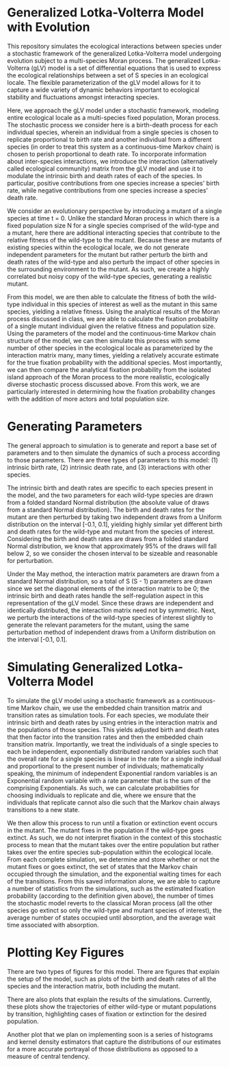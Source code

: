 # Generalized Lotka-Volterra Model with Evolution
This repository simulates the ecological interactions between species under a stochastic framework of the generalized Lotka-Volterra model undergoing evolution subject to a multi-species Moran process. The generalized Lotka-Volterra (gLV) model is a set of differential equations that is used to express the ecological relationships between a set of S species in an ecological locale. The flexible parameterization of the gLV model allows for it to capture a wide variety of dynamic behaviors important to ecological stability and fluctuations amongst interacting species. 

Here, we approach the gLV model under a stochastic framework, modeling entire ecological locale as a multi-species fixed population, Moran process. The stochastic process we consider here is a birth-death process for each individual species, wherein an individual from a single species is chosen to replicate proportional to birth rate and another individual from a different species (in order to treat this system as a continuous-time Markov chain) is chosen to perish proportional to death rate. To incorporate information about inter-species interactions, we introduce the interaction (alternatively called ecological community) matrix from the gLV model and use it to modulate the intrinsic birth and death rates of each of the species. In particular, positive contributions from one species increase a species' birth rate, while negative contributions from one species increase a species' death rate. 

We consider an evolutionary perspective by introducing a mutant of a single species at time t = 0. Unlike the standard Moran process in which there is a fixed population size N for a single species comprised of the wild-type and a mutant, here there are additional interacting species that contribute to the relative fitness of the wild-type to the mutant. Because these are mutants of existing species within the ecological locale, we do not generate independent parameters for the mutant but rather perturb the birth and death rates of the wild-type and also perturb the impact of other species in the surrounding environment to the mutant. As such, we create a highly correlated but noisy copy of the wild-type species, generating a realistic mutant. 

From this model, we are then able to calculate the fitness of both the wild-type individual in this species of interest as well as the mutant in this same species, yielding a relative fitness. Using the analytical results of the Moran process discussed in class, we are able to calculate the fixation probability of a single mutant individual given the relative fitness and population size. Using the parameters of the model and the continuous-time Markov chain structure of the model, we can then simulate this process with some number of other species in the ecological locale as parameterized by the interaction matrix many, many times, yielding a relatively accurate estimate for the true fixation probability with the additional species. Most importantly, we can then compare the analytical fixation probability from the isolated island approach of the Moran process to the more realistic, ecologically diverse stochastic process discussed above. From this work, we are particularly interested in determining how the fixation probability changes with the addition of more actors and total population size. 

# Generating Parameters
The general approach to simulation is to generate and report a base set of parameters and to then simulate the dynamics of such a process according to those parameters. There are three types of parameters to this model: (1) intrinsic birth rate, (2) intrinsic death rate, and (3) interactions with other species. 

The intrinsic birth and death rates are specific to each species present in the model, and the two parameters for each wild-type species are drawn from a folded standard Normal distribution (the absolute value of draws from a standard Normal distribution). The birth and death rates for the mutant are then perturbed by taking two independent draws from a Uniform distribution on the interval [-0.1, 0.1], yielding highly similar yet different birth and death rates for the wild-type and mutant from the species of interest. Considering the birth and death rates are draws from a folded standard Normal distribution, we know that approximately 95% of the draws will fall below 2, so we consider the chosen interval to be sizeable and reasonable for perturbation.

Under the May method, the interaction matrix parameters are drawn from a standard Normal distribution, so a total of S (S - 1) parameters are drawn since we set the diagonal elements of the interaction matrix to be 0; the intrinsic birth and death rates handle the self-regulation aspect in this representation of the gLV model. Since these draws are independent and identically distributed, the interaction matrix need not by symmetric. Next, we perturb the interactions of the wild-type species of interest slightly to generate the relevant parameters for the mutant, using the same perturbation method of independent draws from a Uniform distribution on the interval [-0.1, 0.1]. 

# Simulating Generalized Lotka-Volterra Model
To simulate the gLV model using a stochastic framework as a continuous-time Markov chain, we use the embedded chain transition matrix and transition rates as simulation tools. For each species, we modulate their intrinsic birth and death rates by using entries in the interaction matrix and the populations of those species. This yields adjusted birth and death rates that then factor into the transition rates and then the embedded chain transition matrix. Importantly, we treat the individuals of a single species to each be independent, exponentially distributed random variables such that the overall rate for a single species is linear in the rate for a single individual and proportional to the present number of individuals; mathematically speaking, the minimum of independent Exponential random variables is an Exponential random variable with a rate parameter that is the sum of the comprising Exponentials. As such, we can calculate probabilities for choosing individuals to replicate and die, where we ensure that the individuals that replicate cannot also die such that the Markov chain always transitions to a new state. 

We then allow this process to run until a fixation or extinction event occurs in the mutant. The mutant fixes in the population if the wild-type goes extinct. As such, we do not interpret fixation in the context of this stochastic process to mean that the mutant takes over the entire population but rather takes over the entire species sub-population within the ecological locale. From each complete simulation, we determine and store whether or not the mutant fixes or goes extinct, the set of states that the Markov chain occupied through the simulation, and the exponential waiting times for each of the transitions. From this saved information alone, we are able to capture a number of statistics from the simulations, such as the estimated fixation probability (according to the definition given above), the number of times the stochastic model reverts to the classical Moran process (all the other species go extinct so only the wild-type and mutant species of interest), the average number of states occupied until absorption, and the average wait time associated with absorption.  

# Plotting Key Figures
There are two types of figures for this model. There are figures that explain the setup of the model, such as plots of the birth and death rates of all the species and the interaction matrix, both including the mutant. 

There are also plots that explain the results of the simulations. Currently, these plots show the trajectories of either wild-type or mutant populations by transition, highlighting cases of fixation or extinction for the desired population.  

Another plot that we plan on implementing soon is a series of histograms and kernel density estimators that capture the distributions of our estimates for a more accurate portrayal of those distributions as opposed to a measure of central tendency. 